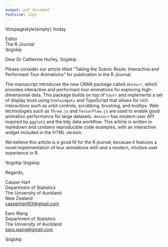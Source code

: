```yaml
---
output: pdf_document
fontsize: 12pt
---
```


\thispagestyle{empty}
\today

Editor  
The R Journal  
\bigskip

Dear Dr Catherine Hurley,
\bigskip

Please consider our article titled "Taking the Scenic Route: Interactive and Performant Tour Animations" for publication in the R Journal.

The manuscript introduces the new CRAN package called `detourr`, which provides interactive and performant tour animations for exploring high-dimensional data. This package builds on top of `tourr` and implements a set of display tools using `htmlwidgets` and TypeScript that allows for rich interactions such as orbit controls, scrubbing, brushing, and tooltips. Web technologies such as `Three.js` and `TensorFlow.js` are used to enable good animation performance for large datasets. `detourr` has modern user API inspired by `ggplot2` and the tidy data workflow. This article is written in markdown and contains reproducible code examples, with an interactive widget included in the HTML version.

We believe this article is a good fit for the R journal, because it features a novel implementation of tour animations with and a modern, intuitive user experience in R.

\bigskip
\bigskip

Regards,

Casper Hart  
Department of Statistics  
The University of Auckland  
New Zealand  
casperhart93@gmail.com

Earo Wang  
Department of Statistics  
The University of Auckland  
earo.wang@gmail.com

\bigskip

